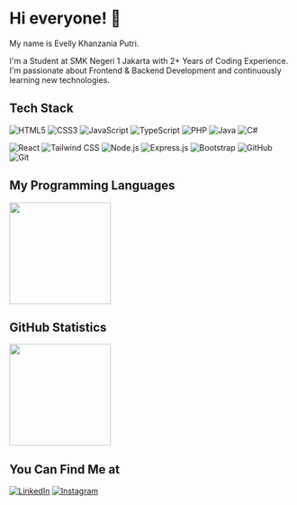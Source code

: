 # Hi everyone! 👋

My name is Evelly Khanzania Putri.

I'm a Student at SMK Negeri 1 Jakarta with 2+ Years of Coding Experience. I'm passionate about Frontend & Backend Development and continuously learning new technologies.

## Tech Stack
![HTML5](https://img.shields.io/badge/-HTML5-E34F26?style=flat-square&logo=html5&logoColor=white)
![CSS3](https://img.shields.io/badge/-CSS3-1572B6?style=flat-square&logo=css3)
![JavaScript](https://img.shields.io/badge/-JavaScript-F7DF1E?style=flat-square&logo=javascript&logoColor=black)
![TypeScript](https://img.shields.io/badge/-TypeScript-3178C6?style=flat-square&logo=typescript&logoColor=white)
![PHP](https://img.shields.io/badge/-PHP-777BB4?style=flat-square&logo=php&logoColor=white)
![Java](https://img.shields.io/badge/-Java-007396?style=flat-square&logo=java&logoColor=white)
![C#](https://img.shields.io/badge/-C%23-239120?style=flat-square&logo=c-sharp&logoColor=white)

![React](https://img.shields.io/badge/-React-61DAFB?style=flat-square&logo=react&logoColor=black)
![Tailwind CSS](https://img.shields.io/badge/-Tailwind%20CSS-38B2AC?style=flat-square&logo=tailwind-css&logoColor=white)
![Node.js](https://img.shields.io/badge/-Node.js-339933?style=flat-square&logo=node.js&logoColor=white)
![Express.js](https://img.shields.io/badge/-Express.js-000000?style=flat-square&logo=express&logoColor=white)
![Bootstrap](https://img.shields.io/badge/-Bootstrap-7952B3?style=flat-square&logo=bootstrap&logoColor=white)
![GitHub](https://img.shields.io/badge/-GitHub-181717?style=flat-square&logo=github)
![Git](https://img.shields.io/badge/-Git-F05032?style=flat-square&logo=git&logoColor=white)

## My Programming Languages
<div align="left">
  <img height="180em" src="https://github-readme-stats.vercel.app/api/top-langs/?username=Vkzapple&layout=compact&theme=radical"/>
</div>

## GitHub Statistics
<div align="left">
  <img height="180em" src="https://github-readme-stats.vercel.app/api?username=Vkzapple&show_icons=true&theme=radical"/>
</div>

## You Can Find Me at
[![LinkedIn](https://img.shields.io/badge/-LinkedIn-0077B5?style=flat-square&logo=linkedin)](https://linkedin.com/in/evelly-khanzania)
[![Instagram](https://img.shields.io/badge/-Instagram-E4405F?style=flat-square&logo=instagram&logoColor=white)](https://instagram.com/evelly-khanzania)
